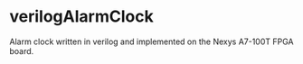 # verilogAlarmClock
Alarm clock written in verilog and implemented on the Nexys A7-100T FPGA board. 
